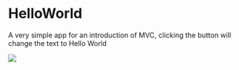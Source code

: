 # HelloWorld
A very simple app for an introduction of MVC, clicking the button will change the text to Hello World

<img src="https://cdn.discordapp.com/attachments/234463649819918336/539224147444760576/unknown.png">
